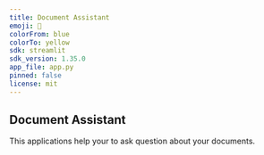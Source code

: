 ```yaml
---
title: Document Assistant
emoji: 🤗
colorFrom: blue
colorTo: yellow
sdk: streamlit
sdk_version: 1.35.0
app_file: app.py
pinned: false
license: mit
---
```


## Document Assistant

This applications help your to ask question about your documents.
